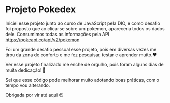 # Projeto Pokedex

Iniciei esse projeto junto ao curso de JavaScript pela DIO, e como desafio foi proposto que ao clica-se sobre um pokemon, apareceria todos os dados dele.
Consumimos todas as informações pela API https://pokeapi.co/api/v2/pokemon

Foi um grande desafio pessoal esse projeto, pois em diversas vezes me tirou da zona de conforto e me fez pesquisar, testar e aprender muito.❤️

Ver esse projeto finalizado me enche de orgulho, pois foram alguns dias de muita dedicação! 🎉

Sei que esse código pode melhorar muito adotando boas práticas, com o tempo vou alterando.

Obrigada por vir até aqui 😉
